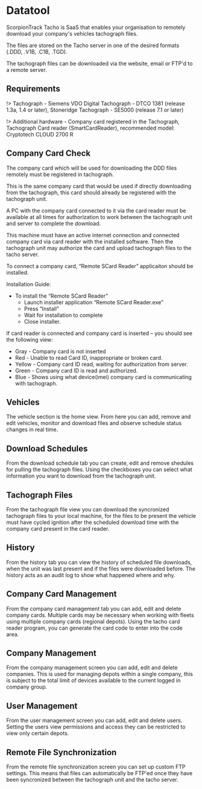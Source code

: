 # Datatool

ScorpionTrack Tacho is SaaS that enables your organisation to remotely download your company's vehicles tachograph files.

The files are stored on the Tacho server in one of the desired formats (.DDD, .V1B, .C1B, .TGD). 

The tachograph files can be downloaded via the website, email or FTP'd to a remote server.  

## Requirements

!> Tachograph  - Siemens VDO Digital Tachograph - DTCO 1381 (release 1.3a, 1.4 or later), Stoneridge Tachograph - SE5000 (release 7.1 or later) 

!> Additional hardware - Company card registered in the Tachograph, Tachograph Card reader (SmartCardReader), recommended model: Cryptotech CLOUD 2700 R 

## Company Card Check

The company card which will be used for downloading the DDD files remotely must be registered in tachograph. 

This is the same company card that would be used if directly downloading from the tachograph, this card should already be registered with the tachograph unit.

A PC with the company card connected to it via the card reader must be available at all times for authorization to work between the tachograph unit and server to complete the download.

This machine must have an active internet connection and connected company card via card reader with the installed software. Then the tachograph unit may authorize the card and upload tachograph files to the tacho server. 

To connect a company card, “Remote SCard Reader” applicaiton should be installed. 
 
Installation Guide: 
* To install the “Remote SCard Reader”
    * Launch installer application “Remote SCard Reader.exe” 
    * Press “Install”
    * Wait for installation to complete 
    * Close installer. 
 
If card reader is connected and company card is inserted – you should see the following view: 
* Gray - Company card is not inserted
* Red - Unable to read Card ID, inappropriate or broken card.
* Yellow - Company card ID read, waiting for authorization from server.
* Green - Company card ID is read and authorized.
* Blue - Shows using what device(imei) company card is communicating with tachograph.

## Vehicles

The vehicle section is the home view. From here you can add, remove and edit vehicles, monitor and download files and observe schedule status changes in real time.

## Download Schedules

From the download schedule tab you can create, edit and remove shedules for pulling the tachograph files. Using the checkboxes you can select what information you want to download from the tachograph unit.  

## Tachograph Files

From the tachograph file view you can download the syncronized tachograph files to your local machine, for the files to be present the vehicle must have cycled ignition after the scheduled download time with the company card present in the card reader.

## History

From the history tab you can view the history of scheduled file downloads, when the unit was last present and if the files were downloaded before. The history acts as an audit log to show what happened where and why.

## Company Card Management

From the company card management tab you can add, edit and delete company cards. Multiple cards may be necessary when working with fleets using multiple company cards (regional depots). Using the tacho card reader program, you can generate the card code to enter into the code area.

## Company Management

From the company management screen you can add, edit and delete companies. This is used for managing depots within a single company, this is subject to the total limit of devices available to the current logged in company group.

## User Management

From the user management screen you can add, edit and delete users. Setting the users view permissions and access they can be restricted to view only certain depots.

## Remote File Synchronization

From the remote file synchronization screen you can set up custom FTP settings. This means that files can automatically be FTP'ed once they have been syncronized between the tachograph unit and the tacho server.
 